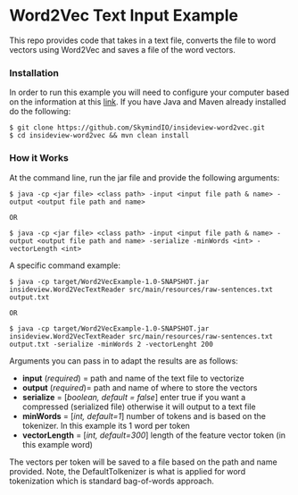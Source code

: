 # Word2Vec Text Input Example

This repo provides code that takes in a text file, converts the file to word vectors using Word2Vec and saves a file of the word vectors.

### Installation
In order to run this example you will need to configure your computer based on the information at this [link](http://nd4j.org/getstarted.html). If you have Java and Maven already installed do the following:

	$ git clone https://github.com/SkymindIO/insideview-word2vec.git
	$ cd insideview-word2vec && mvn clean install 

### How it Works
At the command line, run the jar file and provide the following arguments:

	$ java -cp <jar file> <class path> -input <input file path & name> -output <output file path and name>
	
	OR

	$ java -cp <jar file> <class path> -input <input file path & name> -output <output file path and name> -serialize -minWords <int> -vectorLength <int>

A specific command example:

	$ java -cp target/Word2VecExample-1.0-SNAPSHOT.jar insideview.Word2VecTextReader src/main/resources/raw-sentences.txt output.txt

	OR

	$ java -cp target/Word2VecExample-1.0-SNAPSHOT.jar insideview.Word2VecTextReader src/main/resources/raw-sentences.txt output.txt -serialize -minWords 2 -vectorLenght 200


Arguments you can pass in to adapt the results are as follows:

- **input** (*required*) = path and name of the text file to vectorize
- **output** (*required*)= path and name of where to store the vectors
- **serialize** = [*boolean, default = false*] enter true if you want a compressed (serialized file) otherwise it will output to a text file
- **minWords** = [*int, default=1*] number of tokens and is based on the tokenizer. In this example its 1 word per token
- **vectorLength** = [*int, default=300*] length of the feature vector token (in this example word)

The vectors per token will be saved to a file based on the path and name provided. Note, the DefaultTolkenizer is what is applied for word tokenization which is standard bag-of-words approach.
